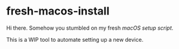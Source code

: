 # fresh-macos-install

Hi there. Somehow you stumbled on my fresh *macOS setup script*.

This is a WIP tool to automate setting up a new device.
